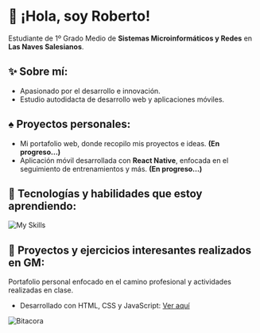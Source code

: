 # 👋 ¡Hola, soy Roberto!  
Estudiante de 1º Grado Medio de **Sistemas Microinformáticos y Redes** en **Las Naves Salesianos**.  

## ✨ Sobre mí:  
* Apasionado por el desarrollo e innovación.  
* Estudio autodidacta de desarrollo web y aplicaciones móviles.  

## ♠︎ Proyectos personales:  
* Mi portafolio web, donde recopilo mis proyectos e ideas. **(En progreso...)**  
* Aplicación móvil desarrollada con **React Native**, enfocada en el seguimiento de entrenamientos y más. **(En progreso...)**  

## 🌟 Tecnologías y habilidades que estoy aprendiendo:  
![My Skills](https://skillicons.dev/icons?i=python,figma,swift,typescript,react,nextjs,docker,gcp,git&theme=light)

## 🦈 Proyectos y ejercicios interesantes realizados en GM:  
Portafolio personal enfocado en el camino profesional y actividades realizadas en clase.  
* Desarrollado con HTML, CSS y JavaScript: [Ver aquí](https://sites.google.com/view/ip1-robertocarrascoso/inicio)  

![Bitacora](https://skillicons.dev/icons?i=html,css,js&theme=light)
